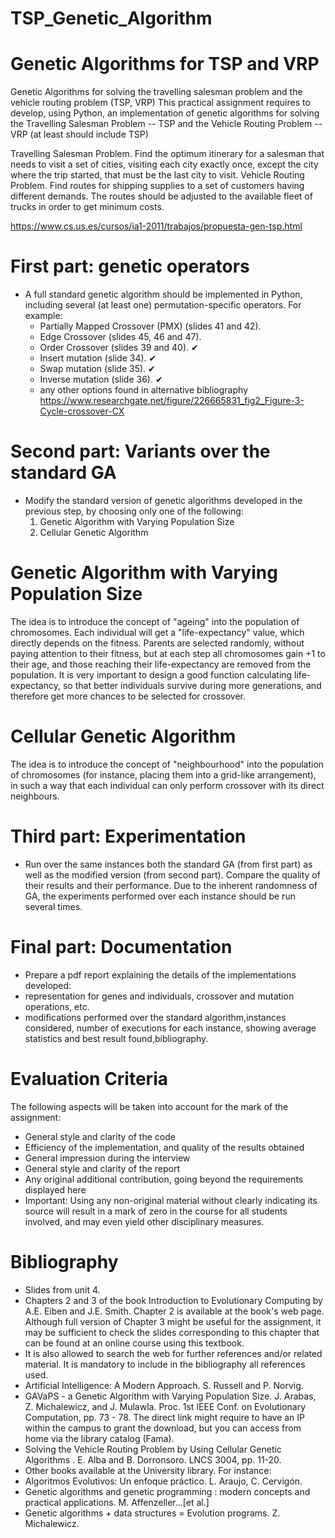 # TSP_Genetic_Algorithm

# Genetic Algorithms for TSP and VRP
Genetic Algorithms for solving the travelling salesman problem and the vehicle routing problem (TSP, VRP)
This practical assignment requires to develop, using Python, an implementation of genetic algorithms for solving the Travelling Salesman Problem -- TSP and the Vehicle Routing Problem -- VRP (at least should include TSP)

Travelling Salesman Problem. Find the optimum itinerary for a salesman that needs to visit a set of cities, visiting each city exactly once, except the city where the trip started, that must be the last city to visit.
Vehicle Routing Problem. Find routes for shipping supplies to a set of customers having different demands. The routes should be adjusted to the available fleet of trucks in order to get minimum costs.

https://www.cs.us.es/cursos/ia1-2011/trabajos/propuesta-gen-tsp.html
# First part: genetic operators
-	A full standard genetic algorithm should be implemented in Python, including several (at least one) permutation-specific operators. For example:
    -	Partially Mapped Crossover (PMX) (slides 41 and 42).
    -	Edge Crossover (slides 45, 46 and 47).
    -	Order Crossover (slides 39 and 40). ✔
    -	Insert mutation (slide 34). ✔
    -	Swap mutation (slide 35). ✔
    -	Inverse mutation (slide 36). ✔
    -	any other options found in alternative bibliography
       https://www.researchgate.net/figure/226665831_fig2_Figure-3-Cycle-crossover-CX

# Second part: Variants over the standard GA
-	Modify the standard version of genetic algorithms developed in the previous step, by choosing only one of the following:
    1.	Genetic Algorithm with Varying Population Size
    2.	Cellular Genetic Algorithm

# Genetic Algorithm with Varying Population Size
The idea is to introduce the concept of "ageing" into the population of chromosomes. Each individual will get a "life-expectancy" value, which directly depends on the fitness. Parents are selected randomly, without paying attention to their fitness, but at each step all chromosomes gain +1 to their age, and those reaching their life-expectancy are removed from the population. It is very important to design a good function calculating life-expectancy, so that better individuals survive during more generations, and therefore get more chances to be selected for crossover.
# Cellular Genetic Algorithm
The idea is to introduce the concept of "neighbourhood" into the population of chromosomes (for instance, placing them into a grid-like arrangement), in such a way that each individual can only perform crossover with its direct neighbours.


# Third part: Experimentation
-	Run over the same instances both the standard GA (from first part) as well as the modified version (from second part). Compare the       quality of their results and their performance. Due to the inherent randomness of GA, the experiments performed over each instance       should be run several times.

# Final part: Documentation
-	Prepare a pdf report explaining the details of the implementations developed:
-	representation for genes and individuals, crossover and mutation operations, etc.
-	modifications performed over the standard algorithm,instances considered, number of executions for each instance, showing average       statistics and best result found,bibliography.

# Evaluation Criteria
The following aspects will be taken into account for the mark of the assignment:
-	General style and clarity of the code
-	Efficiency of the implementation, and quality of the results obtained
-	General impression during the interview
-	General style and clarity of the report
-	Any original additional contribution, going beyond the requirements displayed here
-	Important: Using any non-original material without clearly indicating its source will result in a mark of zero in the course for all     students involved, and may even yield other disciplinary measures.



 # Bibliography
-	Slides from unit 4.
-	Chapters 2 and 3 of the book Introduction to Evolutionary Computing by A.E. Eiben and J.E. Smith. Chapter 2 is available at the         book's web page. Although full version of Chapter 3 might be useful for the assignment, it may be sufficient to check the slides         corresponding to this chapter that can be found at an online course using this textbook.
-	It is also allowed to search the web for further references and/or related material. It is mandatory to include in the bibliography     all references used.
-	Artificial Intelligence: A Modern Approach. S. Russell and P. Norvig.
-	GAVaPS - a Genetic Algorithm with Varying Population Size. J. Arabas, Z. Michalewicz, and J. Mulawla. Proc. 1st IEEE Conf. on           Evolutionary Computation, pp. 73 - 78.
    The direct link might require to have an IP within the campus to grant the download, but you can access from home via the library       catalog (Fama).
-	Solving the Vehicle Routing Problem by Using Cellular Genetic Algorithms . E. Alba and B. Dorronsoro. LNCS 3004, pp. 11-20.
-	Other books available at the University library. For instance:
-	Algoritmos Evolutivos: Un enfoque práctico. L. Araujo, C. Cervigón.
-	Genetic algorithms and genetic programming : modern concepts and practical applications. M. Affenzeller...[et al.]
-	Genetic algorithms + data structures = Evolution programs. Z. Michalewicz.

